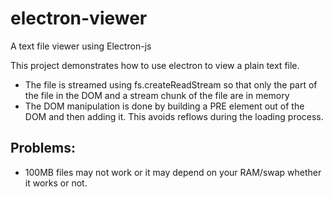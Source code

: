 # electron-viewer
A text file viewer using Electron-js

This project demonstrates how to use electron to view a plain text file.

- The file is streamed using fs.createReadStream so that only the part of the file in the DOM and a
stream chunk of the file are in memory
- The DOM manipulation is done by building a PRE element out of the DOM and then adding it. This avoids
reflows during the loading process.

## Problems:
- 100MB files may not work or it may depend on your RAM/swap whether it works or not.
